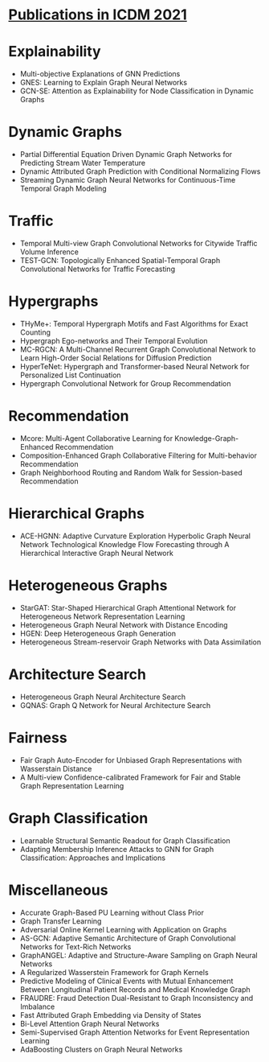 # [Publications in ICDM 2021](https://icdm2021.auckland.ac.nz/accepted-papers/)



# Explainability
- Multi-objective Explanations of GNN Predictions
- GNES: Learning to Explain Graph Neural Networks
- GCN-SE: Attention as Explainability for Node Classification in Dynamic Graphs



# Dynamic Graphs
- Partial Differential Equation Driven Dynamic Graph Networks for Predicting Stream Water Temperature
- Dynamic Attributed Graph Prediction with Conditional Normalizing Flows
- Streaming Dynamic Graph Neural Networks for Continuous-Time Temporal Graph Modeling



# Traffic
- Temporal Multi-view Graph Convolutional Networks for Citywide Traffic Volume Inference
- TEST-GCN: Topologically Enhanced Spatial-Temporal Graph Convolutional Networks for Traffic Forecasting



# Hypergraphs
- THyMe+: Temporal Hypergraph Motifs and Fast Algorithms for Exact Counting
- Hypergraph Ego-networks and Their Temporal Evolution
- MC-RGCN: A Multi-Channel Recurrent Graph Convolutional Network to Learn High-Order Social Relations for Diffusion Prediction
- HyperTeNet: Hypergraph and Transformer-based Neural Network for Personalized List Continuation
- Hypergraph Convolutional Network for Group Recommendation



# Recommendation
- Mcore: Multi-Agent Collaborative Learning for Knowledge-Graph-Enhanced Recommendation
- Composition-Enhanced Graph Collaborative Filtering for Multi-behavior Recommendation
- Graph Neighborhood Routing and Random Walk for Session-based Recommendation



# Hierarchical Graphs
- ACE-HGNN: Adaptive Curvature Exploration Hyperbolic Graph Neural Network
Technological Knowledge Flow Forecasting through A Hierarchical Interactive Graph Neural Network



# Heterogeneous Graphs
- StarGAT: Star-Shaped Hierarchical Graph Attentional Network for Heterogeneous Network Representation Learning
- Heterogeneous Graph Neural Network with Distance Encoding
- HGEN: Deep Heterogeneous Graph Generation
- Heterogeneous Stream-reservoir Graph Networks with Data Assimilation



# Architecture Search
- Heterogeneous Graph Neural Architecture Search
- GQNAS: Graph Q Network for Neural Architecture Search



# Fairness
- Fair Graph Auto-Encoder for Unbiased Graph Representations with Wasserstain Distance
- A Multi-view Confidence-calibrated Framework for Fair and Stable Graph Representation Learning



# Graph Classification
- Learnable Structural Semantic Readout for Graph Classification
- Adapting Membership Inference Attacks to GNN for Graph Classification: Approaches and Implications



# Miscellaneous
- Accurate Graph-Based PU Learning without Class Prior
- Graph Transfer Learning
- Adversarial Online Kernel Learning with Application on Graphs
- AS-GCN: Adaptive Semantic Architecture of Graph Convolutional Networks for Text-Rich Networks
- GraphANGEL: Adaptive and Structure-Aware Sampling on Graph Neural Networks
- A Regularized Wasserstein Framework for Graph Kernels
- Predictive Modeling of Clinical Events with Mutual Enhancement Between Longitudinal Patient Records and Medical Knowledge Graph
- FRAUDRE: Fraud Detection Dual-Resistant to Graph Inconsistency and Imbalance
- Fast Attributed Graph Embedding via Density of States
- Bi-Level Attention Graph Neural Networks
- Semi-Supervised Graph Attention Networks for Event Representation Learning
- AdaBoosting Clusters on Graph Neural Networks